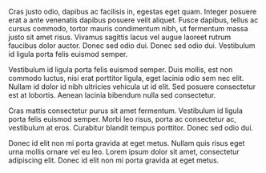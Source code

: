 Cras justo odio, dapibus ac facilisis in, egestas eget quam. Integer posuere erat a ante venenatis dapibus posuere velit aliquet. Fusce dapibus, tellus ac cursus commodo, tortor mauris condimentum nibh, ut fermentum massa justo sit amet risus. Vivamus sagittis lacus vel augue laoreet rutrum faucibus dolor auctor. Donec sed odio dui. Donec sed odio dui. Vestibulum id ligula porta felis euismod semper.

Vestibulum id ligula porta felis euismod semper. Duis mollis, est non commodo luctus, nisi erat porttitor ligula, eget lacinia odio sem nec elit. Nullam id dolor id nibh ultricies vehicula ut id elit. Sed posuere consectetur est at lobortis. Aenean lacinia bibendum nulla sed consectetur.

Cras mattis consectetur purus sit amet fermentum. Vestibulum id ligula porta felis euismod semper. Morbi leo risus, porta ac consectetur ac, vestibulum at eros. Curabitur blandit tempus porttitor. Donec sed odio dui.

Donec id elit non mi porta gravida at eget metus. Nullam quis risus eget urna mollis ornare vel eu leo. Lorem ipsum dolor sit amet, consectetur adipiscing elit. Donec id elit non mi porta gravida at eget metus.

